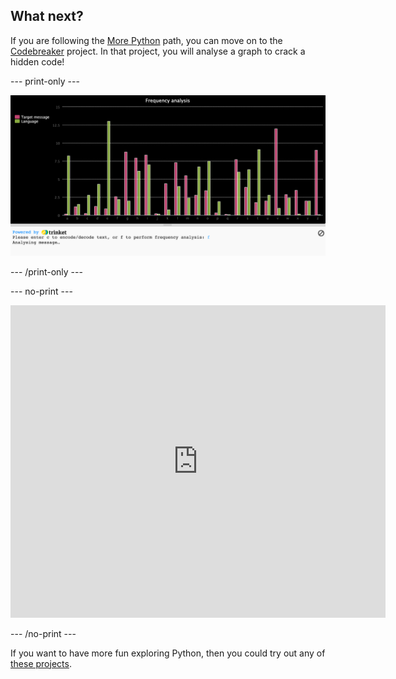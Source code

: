 ## What next?

If you are following the [More Python](https://projects.raspberrypi.org/en/pathways/more-python) path, you can move on to the [Codebreaker](https://projects.raspberrypi.org/en/projects/codebreaker/) project. In that project, you will analyse a graph to crack a hidden code!

--- print-only ---

![The codebreaker project.](images/codebreaker.png)

--- /print-only ---

--- no-print ---

<iframe src="https://trinket.io/embed/python/7f654db7c9?outputOnly=true&runOption=run" width="600" height="500" frameborder="0" marginwidth="0" marginheight="0" allowfullscreen></iframe>

--- /no-print ---

If you want to have more fun exploring Python, then you could try out any of [these projects](https://projects.raspberrypi.org/en/projects?software%5B%5D=python).
